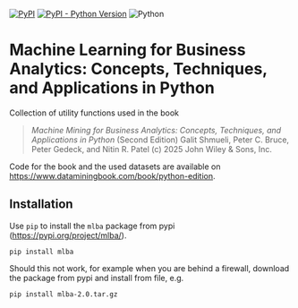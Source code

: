 [![PyPI](https://badge.fury.io/py/mlba.svg)](https://pypi.org/project/mlba/)
[![PyPI - Python Version](https://img.shields.io/pypi/pyversions/mlba)](https://pypi.org/project/mlba/)
![Python](https://github.com/gedeck/mlba-python/actions/workflows/build.yml/badge.svg)

# Machine Learning for Business Analytics: Concepts, Techniques, and  Applications in Python

Collection of utility functions used in the book

> _Machine Mining for Business Analytics: Concepts, Techniques, and Applications in Python_ (Second Edition) 
> Galit Shmueli, Peter C. Bruce, Peter Gedeck, and Nitin R. Patel
> (c) 2025 John Wiley & Sons, Inc. 

Code for the book and the used datasets are available on https://www.dataminingbook.com/book/python-edition.


## Installation
Use `pip` to install the `mlba` package from pypi (https://pypi.org/project/mlba/).
```
pip install mlba
```
Should this not work, for example when you are behind a firewall, download the package from pypi and install from file, e.g.
```
pip install mlba-2.0.tar.gz 
```
